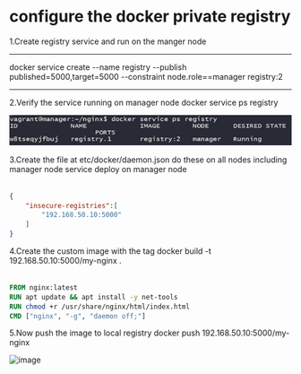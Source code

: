 # configure the docker private registry #
  
1.Create registry service and run on the  manger node

---

docker service create --name registry --publish published=5000,target=5000 --constraint node.role==manager registry:2

---

2.Verify the service running on manager node docker service ps registry

![image](https://github.com/vijayendrar/devsecops/blob/main/Docker/Images/service%20status.jpg)

3.Create the  file at etc/docker/daemon.json do these on all nodes including manager node service deploy on manager node

```json

{
    "insecure-registries":[
        "192.168.50.10:5000"
    ]
}

```

4.Create the custom image with the tag docker build -t 192.168.50.10:5000/my-nginx .

```Dockerfile

FROM nginx:latest
RUN apt update && apt install -y net-tools
RUN chmod +r /usr/share/nginx/html/index.html
CMD ["nginx", "-g", "daemon off;"]

```

5.Now push the image to local registry docker push 192.168.50.10:5000/my-nginx

![image]()

